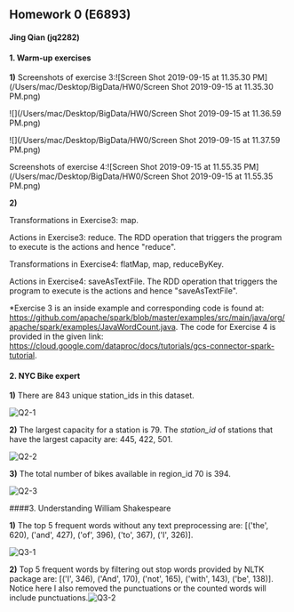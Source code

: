 ## Homework 0 (E6893)

####                                                                                                                       Jing Qian (jq2282)

#### 1. Warm-up exercises

**1)** Screenshots of exercise 3:![Screen Shot 2019-09-15 at 11.35.30 PM](/Users/mac/Desktop/BigData/HW0/Screen Shot 2019-09-15 at 11.35.30 PM.png)

![](/Users/mac/Desktop/BigData/HW0/Screen Shot 2019-09-15 at 11.36.59 PM.png)

![](/Users/mac/Desktop/BigData/HW0/Screen Shot 2019-09-15 at 11.37.59 PM.png)

Screenshots of exercise 4:![Screen Shot 2019-09-15 at 11.55.35 PM](/Users/mac/Desktop/BigData/HW0/Screen Shot 2019-09-15 at 11.55.35 PM.png)



**2)** 

Transformations in Exercise3: map.

Actions in Exercise3: reduce. The RDD operation that triggers the program to execute is the actions and hence "reduce".

Transformations in Exercise4: flatMap, map, reduceByKey.

Actions in Exercise4: saveAsTextFile. The RDD operation that triggers the program to execute is the actions and hence "saveAsTextFile".

*Exercise 3 is an inside example and corresponding code is found at: https://github.com/apache/spark/blob/master/examples/src/main/java/org/apache/spark/examples/JavaWordCount.java. The code for Exercise 4 is provided in the given link: https://cloud.google.com/dataproc/docs/tutorials/gcs-connector-spark-tutorial.



#### 2. NYC Bike expert

**1)** There are 843 unique station_ids in this dataset.

![Q2-1](/Users/mac/Desktop/BigData/HW0/Q2-1.png)

**2)** The largest capacity for a station is 79. The *station_id* of stations that have the largest capacity are: 445, 422, 501.

![Q2-2](/Users/mac/Desktop/BigData/HW0/Q2-2.png)

**3)** The total number of bikes available in region_id 70 is 394.

![Q2-3](/Users/mac/Desktop/BigData/HW0/Q2-3.png)



####3. Understanding William Shakespeare

**1)** The top 5 frequent words without any text preprocessing are: [('the', 620), ('and', 427), ('of', 396), ('to', 367), ('I', 326)].

![Q3-1](/Users/mac/Desktop/BigData/HW0/Q3-1.png)

**2)**  Top 5 frequent words by filtering out stop words provided by NLTK package are:  [('I', 346), ('And', 170), ('not', 165), ('with', 143), ('be', 138)]. Notice here I also removed the punctuations or the counted words will include punctuations.![Q3-2](/Users/mac/Desktop/BigData/HW0/Q3-2.png)
